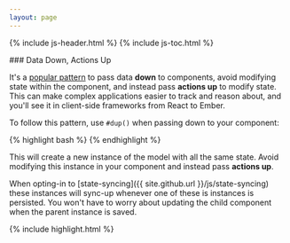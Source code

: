 ```yaml
---
layout: page
---
```


{% include js-header.html %}
{% include js-toc.html %}

<div markdown="1" class="col-md-8 col-md-offset-1">
### Data Down, Actions Up

It's a [popular pattern](http://www.samselikoff.com/blog/data-down-actions-up) to pass data **down** to components, avoid modifying state within the component, and instead pass **actions up** to modify state. This can make complex applications easier to track and reason about, and you'll see it in client-side frameworks from React to Ember.

To follow this pattern, use `#dup()` when passing down to your component:

{% highlight bash %}
<my-component something="model.dup()" />
{% endhighlight %}

This will create a new instance of the model with all the same state.
Avoid modifying this instance in your component and instead pass
**actions up**.

When opting-in to [state-syncing]({{ site.github.url }}/js/state-syncing) these instances will sync-up whenever one of these is instances is persisted. You won't have to worry about updating the child component when the parent instance is saved.

{% include highlight.html %}
